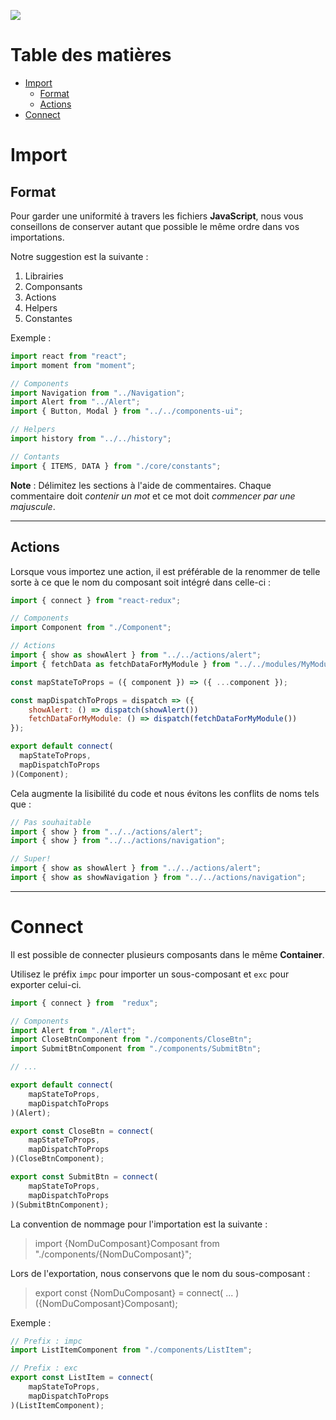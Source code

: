 ![](http://www.cyberjustice.ca/files/sites/102/header_2x-1.png)

# Table des matières

- [Import](#import)
	- [Format](#format)
	- [Actions](#actions)
- [Connect](#connect)

# Import

## Format

Pour garder une uniformité à travers les fichiers **JavaScript**, nous vous conseillons de conserver autant que possible le même ordre dans vos importations.

Notre suggestion est la suivante : 

 1. Librairies
 2. Componsants
 3. Actions
 4. Helpers
 5. Constantes

Exemple : 

```js
import react from "react";
import moment from "moment";

// Components
import Navigation from "../Navigation";
import Alert from "../Alert";
import { Button, Modal } from "../../components-ui";

// Helpers
import history from "../../history";

// Contants
import { ITEMS, DATA } from "./core/constants";
```

**Note** : Délimitez les sections à l'aide de commentaires. Chaque commentaire doit *contenir un mot* et ce mot doit *commencer par une majuscule*.

---

## Actions

Lorsque vous importez une action, il est préférable de la renommer de telle sorte à ce que le nom du composant soit intégré dans celle-ci : 

```js
import { connect } from "react-redux";

// Components
import Component from "./Component";

// Actions
import { show as showAlert } from "../../actions/alert";
import { fetchData as fetchDataForMyModule } from "../../modules/MyModule/core/actions"; 

const mapStateToProps = ({ component }) => ({ ...component });

const mapDispatchToProps = dispatch => ({
	showAlert: () => dispatch(showAlert())
	fetchDataForMyModule: () => dispatch(fetchDataForMyModule())
});

export default connect(
  mapStateToProps,
  mapDispatchToProps
)(Component);
```

Cela augmente la lisibilité du code et nous évitons les conflits de noms tels que : 

```js
// Pas souhaitable
import { show } from "../../actions/alert";
import { show } from "../../actions/navigation";

// Super!
import { show as showAlert } from "../../actions/alert";
import { show as showNavigation } from "../../actions/navigation";
```

---

# Connect

Il est possible de connecter plusieurs composants dans le même **Container**.

Utilisez le préfix `impc` pour importer un sous-composant et `exc` pour exporter celui-ci.

```js
import { connect } from  "redux";

// Components
import Alert from "./Alert";
import CloseBtnComponent from "./components/CloseBtn";
import SubmitBtnComponent from "./components/SubmitBtn";

// ...

export default connect(
	mapStateToProps,
	mapDispatchToProps
)(Alert);

export const CloseBtn = connect(
	mapStateToProps,
	mapDispatchToProps
)(CloseBtnComponent);

export const SubmitBtn = connect(
	mapStateToProps,
	mapDispatchToProps
)(SubmitBtnComponent);
```

La convention de nommage pour l'importation est la suivante :

> import {NomDuComposant}Composant from "./components/{NomDuComposant}";

Lors de l'exportation, nous conservons que le nom du sous-composant :

> export const {NomDuComposant} = connect( ... )({NomDuComposant}Composant);

Exemple :

```js
// Prefix : impc
import ListItemComponent from "./components/ListItem";

// Prefix : exc
export const ListItem = connect(
	mapStateToProps,
	mapDispatchToProps
)(ListItemComponent);
```
